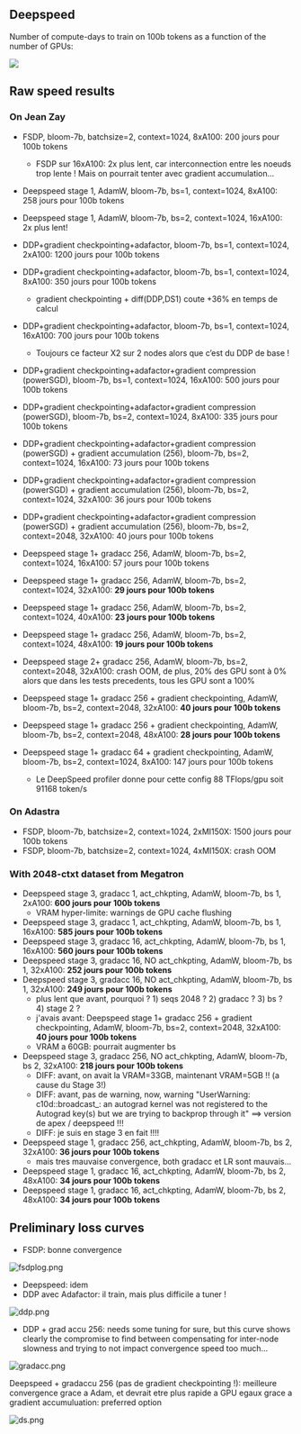 ## Deepspeed

Number of compute-days to train on 100b tokens as a function of the number of GPUs:

![](imgs/gpu.png)

## Raw speed results

### On Jean Zay

- FSDP, bloom-7b, batchsize=2, context=1024, 8xA100: 200 jours pour 100b tokens
    - FSDP sur 16xA100: 2x plus lent, car interconnection entre les noeuds trop lente ! Mais on pourrait tenter avec gradient accumulation…

- Deepspeed stage 1, AdamW, bloom-7b, bs=1, context=1024, 8xA100: 258 jours pour 100b tokens
- Deepspeed stage 1, AdamW, bloom-7b, bs=2, context=1024, 16xA100:  2x plus lent!

- DDP+gradient checkpointing+adafactor, bloom-7b, bs=1, context=1024, 2xA100: 1200 jours pour 100b tokens
- DDP+gradient checkpointing+adafactor, bloom-7b, bs=1, context=1024, 8xA100: 350 jours pour 100b tokens
    - gradient checkpointing + diff(DDP,DS1) coute +36% en temps de calcul
- DDP+gradient checkpointing+adafactor, bloom-7b, bs=1, context=1024, 16xA100: 700 jours pour 100b tokens
    - Toujours ce facteur X2 sur 2 nodes alors que c’est du DDP de base !
- DDP+gradient checkpointing+adafactor+gradient compression (powerSGD), bloom-7b, bs=1, context=1024, 16xA100: 500 jours pour 100b tokens
- DDP+gradient checkpointing+adafactor+gradient compression (powerSGD), bloom-7b, bs=2, context=1024, 8xA100: 335 jours pour 100b tokens
- DDP+gradient checkpointing+adafactor+gradient compression (powerSGD) + gradient accumulation (256), bloom-7b, bs=2, context=1024, 16xA100:  73 jours pour 100b tokens
- DDP+gradient checkpointing+adafactor+gradient compression (powerSGD) + gradient accumulation (256), bloom-7b, bs=2, context=1024, 32xA100: 36 jours pour 100b tokens
- DDP+gradient checkpointing+adafactor+gradient compression (powerSGD) + gradient accumulation (256), bloom-7b, bs=2, context=2048, 32xA100: 40 jours pour 100b tokens

- Deepspeed stage 1+ gradacc 256, AdamW, bloom-7b, bs=2, context=1024, 16xA100:  57 jours pour 100b tokens
- Deepspeed stage 1+ gradacc 256, AdamW, bloom-7b, bs=2, context=1024, 32xA100:  **29 jours pour 100b tokens**
- Deepspeed stage 1+ gradacc 256, AdamW, bloom-7b, bs=2, context=1024, 40xA100:  **23 jours pour 100b tokens**
- Deepspeed stage 1+ gradacc 256, AdamW, bloom-7b, bs=2, context=1024, 48xA100:  **19 jours pour 100b tokens**
- Deepspeed stage 2+ gradacc 256, AdamW, bloom-7b, bs=2, context=2048, 32xA100: crash OOM, de plus, 20% des GPU sont à 0% alors que dans les tests precedents, tous les GPU sont a 100%
- Deepspeed stage 1+ gradacc 256 + gradient checkpointing, AdamW, bloom-7b, bs=2, context=2048, 32xA100: **40 jours pour 100b tokens**
- Deepspeed stage 1+ gradacc 256 + gradient checkpointing, AdamW, bloom-7b, bs=2, context=2048, 48xA100: **28 jours pour 100b tokens**
- Deepspeed stage 1+ gradacc 64 + gradient checkpointing, AdamW, bloom-7b, bs=2, context=1024, 8xA100: 147 jours pour 100b tokens
    - Le DeepSpeed profiler donne pour cette config 88 TFlops/gpu soit 91168 token/s

### On Adastra

- FSDP, bloom-7b, batchsize=2, context=1024, 2xMI150X: 1500 jours pour 100b tokens
- FSDP, bloom-7b, batchsize=2, context=1024, 4xMI150X: crash OOM

### With 2048-ctxt dataset from Megatron

- Deepspeed stage 3, gradacc 1, act_chkpting, AdamW, bloom-7b, bs 1, 2xA100:  **600 jours pour 100b tokens**
    - VRAM hyper-limite: warnings de GPU cache flushing
- Deepspeed stage 3, gradacc 1, act_chkpting, AdamW, bloom-7b, bs 1, 16xA100:  **585 jours pour 100b tokens**
- Deepspeed stage 3, gradacc 16, act_chkpting, AdamW, bloom-7b, bs 1, 16xA100:  **560 jours pour 100b tokens**
- Deepspeed stage 3, gradacc 16, NO act_chkpting, AdamW, bloom-7b, bs 1, 32xA100:  **252 jours pour 100b tokens**
- Deepspeed stage 3, gradacc 16, NO act_chkpting, AdamW, bloom-7b, bs 1, 32xA100:  **249 jours pour 100b tokens**
    - plus lent que avant, pourquoi ? 1) seqs 2048 ? 2) gradacc ? 3) bs ? 4) stage 2 ?
    - j'avais avant: Deepspeed stage 1+ gradacc 256 + gradient checkpointing, AdamW, bloom-7b, bs=2, context=2048, 32xA100: **40 jours pour 100b tokens**
    - VRAM a 60GB: pourrait augmenter bs
- Deepspeed stage 3, gradacc 256, NO act_chkpting, AdamW, bloom-7b, bs 2, 32xA100:  **218 jours pour 100b tokens**
    - DIFF: avant, on avait la VRAM=33GB, maintenant VRAM=5GB !! (a cause du Stage 3!)
    - DIFF: avant, pas de warning, now, warning "UserWarning: c10d::broadcast_: an autograd kernel was not registered to the Autograd key(s) but we are trying to backprop through it" ==> version de apex / deepspeed !!!
    - DIFF: je suis en stage 3 en fait !!!!
- Deepspeed stage 1, gradacc 256, act_chkpting, AdamW, bloom-7b, bs 2, 32xA100:  **36 jours pour 100b tokens**
    - mais tres mauvaise convergence, both gradacc et LR sont mauvais...
- Deepspeed stage 1, gradacc 16, act_chkpting, AdamW, bloom-7b, bs 2, 48xA100:  **34 jours pour 100b tokens**
- Deepspeed stage 1, gradacc 16, act_chkpting, AdamW, bloom-7b, bs 2, 48xA100:  **34 jours pour 100b tokens**

## Preliminary loss curves

- FSDP: bonne convergence

![fsdplog.png](imgs/fsdplog.png)

- Deepspeed: idem
- DDP avec Adafactor: il train, mais plus difficile a tuner !

![ddp.png](imgs/ddp.png)

- DDP + grad accu 256: needs some tuning for sure, but this curve shows clearly the compromise to find between compensating for inter-node slowness and trying to not impact convergence speed too much…

![gradacc.png](imgs/gradacc.png)

Deepspeed + gradaccu 256 (pas de gradient checkpointing !): meilleure convergence grace a Adam, et devrait etre plus rapide a GPU egaux grace a gradient accumuluation: preferred option

![ds.png](imgs/ds.png)

